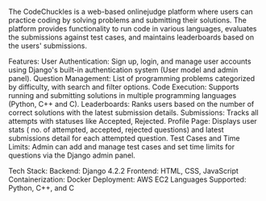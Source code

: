 The CodeChuckles is a web-based onlinejudge platform where users can practice coding by solving problems and submitting their solutions. The platform provides functionality to run code in various languages, evaluates the submissions against test cases, and maintains leaderboards based on the users' submissions.

Features:
User Authentication: Sign up, login, and manage user accounts using Django's built-in authentication system (User model and admin panel).
Question Management: List of programming problems categorized by difficulty, with search and filter options.
Code Execution: Supports running and submitting solutions in multiple programming languages (Python, C++ and C).
Leaderboards: Ranks users based on the number of correct solutions with the latest submission details.
Submissions: Tracks all attempts with statuses like Accepted, Rejected.
Profile Page: Displays user stats ( no. of attempted, accepted, rejected questions) and latest submissions detail for each attempted question.
Test Cases and Time Limits: Admin can add and manage test cases and set time limits for questions via the Django admin panel.

Tech Stack:
Backend: Django 4.2.2
Frontend: HTML, CSS, JavaScript
Containerization: Docker
Deployment: AWS EC2
Languages Supported: Python, C++, and C
